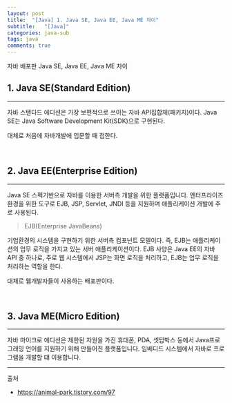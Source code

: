 ```yaml
---
layout: post
title:  "[Java] 1. Java SE, Java EE, Java ME 차이"
subtitle:   "[Java]"
categories: java-sub
tags: java
comments: true
---
```


자바 배포판 Java SE, Java EE, Java ME 차이


## 1. Java SE(Standard Edition)
---

자바 스탠다드 에디션은 가장 보편적으로 쓰이는 자바 API집합체(패키지)이다. Java SE는 Java Software Development Kit(SDK)으로 구현된다.

대체로 처음에 자바개발에 입문할 때 접한다.

<br>


## 2. Java EE(Enterprise Edition)
---

Java SE 스펙기반으로 자바를 이용한 서버측 개발을 위한 플랫폼입니다. 엔터프라이즈 환경을 위한 도구로 EJB, JSP, Servlet, JNDI 등을 지원하며 애플리케이션 개발에 주로 사용된다.

> EJB(Enterprise JavaBeans)

기업환경의 시스템을 구현하기 위한 서버측 컴포넌트 모델이다. 즉, EJB는 애플리케이션의 업무 로직을 가지고 있는 서버 애플리케이션이다. EJB 사양은 Java EE의 자바 API 중 하나로, 주로 웹 시스템에서 JSP는 화면 로직을 처리하고, EJB는 업무 로직을 처리하는 역할을 한다.

대체로 웹개발자들이 사용하는 배포판이다.

<br>


## 3. Java ME(Micro Edition)
---

자바 마이크로 에디션은 제한된 자원을 가진 휴대폰, PDA, 셋탑박스 등에서 Java프로그래밍 언어를 지원하기 위해 만들어진 플랫폼입니다. 임베디드 시스템에서 자바로 프로그램을 개발할 떄 이용합니다.


---
출처

- https://animal-park.tistory.com/97